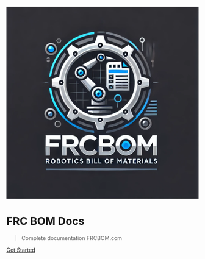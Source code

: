 ![logo](./assets/images/frcbomlogo1.png)

# FRC BOM Docs

> Complete documentation FRCBOM.com

[Get Started](getStarted)

